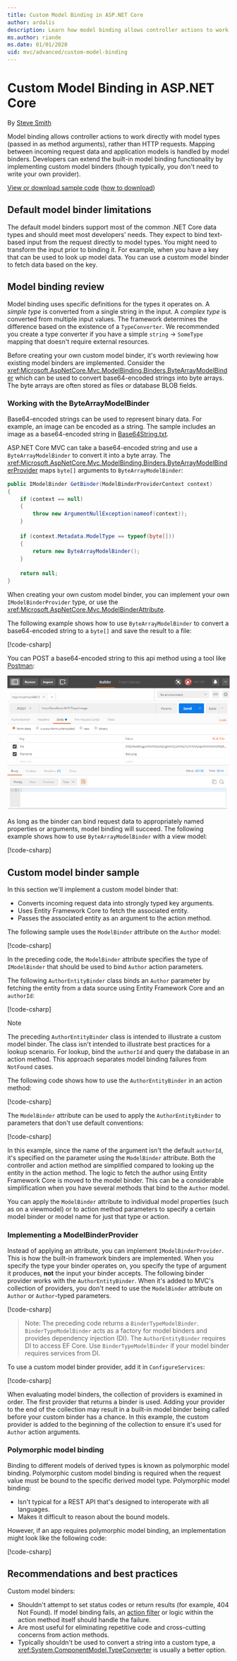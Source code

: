 ```yaml
---
title: Custom Model Binding in ASP.NET Core
author: ardalis
description: Learn how model binding allows controller actions to work directly with model types in ASP.NET Core.
ms.author: riande
ms.date: 01/01/2020
uid: mvc/advanced/custom-model-binding
---
```

# Custom Model Binding in ASP.NET Core

By [Steve Smith](https://ardalis.com/)

Model binding allows controller actions to work directly with model types (passed in as method arguments), rather than HTTP requests. Mapping between incoming request data and application models is handled by model binders. Developers can extend the built-in model binding functionality by implementing custom model binders (though typically, you don't need to write your own provider).

[View or download sample code](https://github.com/aspnet/AspNetCore.Docs/tree/master/aspnetcore/mvc/advanced/custom-model-binding/) ([how to download](xref:index#how-to-download-a-sample))

## Default model binder limitations

The default model binders support most of the common .NET Core data types and should meet most developers' needs. They expect to bind text-based input from the request directly to model types. You might need to transform the input prior to binding it. For example, when you have a key that can be used to look up model data. You can use a custom model binder to fetch data based on the key.

## Model binding review

Model binding uses specific definitions for the types it operates on. A *simple type* is converted from a single string in the input. A *complex type* is converted from multiple input values. The framework determines the difference based on the existence of a `TypeConverter`. We recommended you create a type converter if you have a simple `string` -> `SomeType` mapping that doesn't require external resources.

Before creating your own custom model binder, it's worth reviewing how existing model binders are implemented. Consider the <xref:Microsoft.AspNetCore.Mvc.ModelBinding.Binders.ByteArrayModelBinder> which can be used to convert base64-encoded strings into byte arrays. The byte arrays are often stored as files or database BLOB fields.

### Working with the ByteArrayModelBinder

Base64-encoded strings can be used to represent binary data. For example, an image can be encoded as a string. The sample includes an image as a base64-encoded string in [Base64String.txt](https://github.com/aspnet/AspNetCore.Docs/blob/master/aspnetcore/mvc/advanced/custom-model-binding/samples/2.x/CustomModelBindingSample/Base64String.txt).

ASP.NET Core MVC can take a base64-encoded string and use a `ByteArrayModelBinder` to convert it into a byte array. The <xref:Microsoft.AspNetCore.Mvc.ModelBinding.Binders.ByteArrayModelBinderProvider> maps `byte[]` arguments to `ByteArrayModelBinder`:

```csharp
public IModelBinder GetBinder(ModelBinderProviderContext context)
{
    if (context == null)
    {
        throw new ArgumentNullException(nameof(context));
    }

    if (context.Metadata.ModelType == typeof(byte[]))
    {
        return new ByteArrayModelBinder();
    }

    return null;
}
```

When creating your own custom model binder, you can implement your own `IModelBinderProvider` type, or use the <xref:Microsoft.AspNetCore.Mvc.ModelBinderAttribute>.

The following example shows how to use `ByteArrayModelBinder` to convert a base64-encoded string to a `byte[]` and save the result to a file:

[!code-csharp[](custom-model-binding/samples/2.x/CustomModelBindingSample/Controllers/ImageController.cs?name=post1)]

You can POST a base64-encoded string to this api method using a tool like [Postman](https://www.getpostman.com/):

![postman](custom-model-binding/images/postman.png "postman")

As long as the binder can bind request data to appropriately named properties or arguments, model binding will succeed. The following example shows how to use `ByteArrayModelBinder` with a view model:

[!code-csharp[](custom-model-binding/samples/2.x/CustomModelBindingSample/Controllers/ImageController.cs?name=post2&highlight=2)]

## Custom model binder sample

In this section we'll implement a custom model binder that:

- Converts incoming request data into strongly typed key arguments.
- Uses Entity Framework Core to fetch the associated entity.
- Passes the associated entity as an argument to the action method.

The following sample uses the `ModelBinder` attribute on the `Author` model:

[!code-csharp[](custom-model-binding/samples/2.x/CustomModelBindingSample/Data/Author.cs?highlight=6)]

In the preceding code, the `ModelBinder` attribute specifies the type of `IModelBinder` that should be used to bind `Author` action parameters.

The following `AuthorEntityBinder` class binds an `Author` parameter by fetching the entity from a data source using Entity Framework Core and an `authorId`:

[!code-csharp[](custom-model-binding/samples/2.x/CustomModelBindingSample/Binders/AuthorEntityBinder.cs?name=demo)]

> [!NOTE]
> The preceding `AuthorEntityBinder` class is intended to illustrate a custom model binder. The class isn't intended to illustrate best practices for a lookup scenario. For lookup, bind the `authorId` and query the database in an action method. This approach separates model binding failures from `NotFound` cases.

The following code shows how to use the `AuthorEntityBinder` in an action method:

[!code-csharp[](custom-model-binding/samples/2.x/CustomModelBindingSample/Controllers/BoundAuthorsController.cs?name=demo2&highlight=2)]

The `ModelBinder` attribute can be used to apply the `AuthorEntityBinder` to parameters that don't use default conventions:

[!code-csharp[](custom-model-binding/samples/2.x/CustomModelBindingSample/Controllers/BoundAuthorsController.cs?name=demo1&highlight=2)]

In this example, since the name of the argument isn't the default `authorId`, it's specified on the parameter using the `ModelBinder` attribute. Both the controller and action method are simplified compared to looking up the entity in the action method. The logic to fetch the author using Entity Framework Core is moved to the model binder. This can be a considerable simplification when you have several methods that bind to the `Author` model.

You can apply the `ModelBinder` attribute to individual model properties (such as on a viewmodel) or to action method parameters to specify a certain model binder or model name for just that type or action.

### Implementing a ModelBinderProvider

Instead of applying an attribute, you can implement `IModelBinderProvider`. This is how the built-in framework binders are implemented. When you specify the type your binder operates on, you specify the type of argument it produces, **not** the input your binder accepts. The following binder provider works with the `AuthorEntityBinder`. When it's added to MVC's collection of providers, you don't need to use the `ModelBinder` attribute on `Author` or `Author`-typed parameters.

[!code-csharp[](custom-model-binding/samples/2.x/CustomModelBindingSample/Binders/AuthorEntityBinderProvider.cs?highlight=17-20)]

> Note:
> The preceding code returns a `BinderTypeModelBinder`. `BinderTypeModelBinder` acts as a factory for model binders and provides dependency injection (DI). The `AuthorEntityBinder` requires DI to access EF Core. Use `BinderTypeModelBinder` if your model binder requires services from DI.

To use a custom model binder provider, add it in `ConfigureServices`:

[!code-csharp[](custom-model-binding/samples/2.x/CustomModelBindingSample/Startup.cs?name=snippet_ConfigureServices&highlight=5-10)]

When evaluating model binders, the collection of providers is examined in order. The first provider that returns a binder is used. Adding your provider to the end of the collection may result in a built-in model binder being called before your custom binder has a chance. In this example, the custom provider is added to the beginning of the collection to ensure it's used for `Author` action arguments.

### Polymorphic model binding

Binding to different models of derived types is known as polymorphic model binding. Polymorphic custom model binding is required when the request value must be bound to the specific derived model type. Polymorphic model binding:

* Isn't typical for a REST API that's designed to interoperate with all languages.
* Makes it difficult to reason about the bound models.

However, if an app requires polymorphic model binding, an implementation might look like the following code:

[!code-csharp[](custom-model-binding/samples/3.x/PolymorphicModelBindingSample/ModelBinders/PolymorphicModelBinder.cs?name=snippet)]

## Recommendations and best practices

Custom model binders:

- Shouldn't attempt to set status codes or return results (for example, 404 Not Found). If model binding fails, an [action filter](xref:mvc/controllers/filters) or logic within the action method itself should handle the failure.
- Are most useful for eliminating repetitive code and cross-cutting concerns from action methods.
- Typically shouldn't be used to convert a string into a custom type, a <xref:System.ComponentModel.TypeConverter> is usually a better option.
